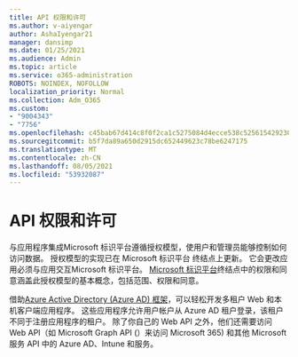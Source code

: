 ```yaml
---
title: API 权限和许可
ms.author: v-aiyengar
author: AshaIyengar21
manager: dansimp
ms.date: 01/25/2021
ms.audience: Admin
ms.topic: article
ms.service: o365-administration
ROBOTS: NOINDEX, NOFOLLOW
localization_priority: Normal
ms.collection: Adm_O365
ms.custom:
- "9004343"
- "7756"
ms.openlocfilehash: c45bab67d414c8f0f2ca1c5275084d4ecce538c5256154292302080ba5bd8175
ms.sourcegitcommit: b5f7da89a650d2915dc652449623c78be6247175
ms.translationtype: MT
ms.contentlocale: zh-CN
ms.lasthandoff: 08/05/2021
ms.locfileid: "53932087"
---
```

# <a name="api-permissions-and-consent"></a>API 权限和许可

与应用程序集成Microsoft 标识平台遵循授权模型，使用户和管理员能够控制如何访问数据。 授权模型的实现已在 Microsoft 标识平台 终结点上更新。 它会更改应用必须与应用交互Microsoft 标识平台。 [Microsoft 标识平台](https://docs.microsoft.com/azure/active-directory/develop/v2-permissions-and-consent)终结点中的权限和同意涵盖此授权模型的基本概念，包括范围、权限和同意。

借助[Azure Active Directory (Azure AD) 框架](https://docs.microsoft.com/azure/active-directory/develop/consent-framework)，可以轻松开发多租户 Web 和本机客户端应用程序。 这些应用程序允许用户帐户从 Azure AD 租户登录，该租户不同于注册应用程序的租户。 除了你自己的 Web API 之外，他们还需要访问 Web API（如 Microsoft Graph API (）来访问 Microsoft 365) 和其他 Microsoft 服务 API 中的 Azure AD、Intune 和服务。

